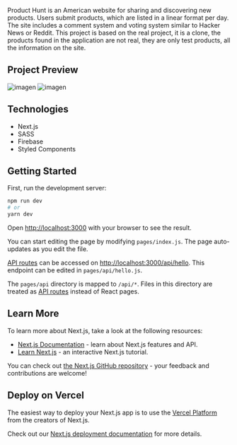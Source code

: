 Product Hunt is an American website for sharing and discovering new products. Users submit products, which are listed in a linear format per day. The site includes a comment system and voting system similar to Hacker News or Reddit. This project is based on the real project, it is a clone, the products found in the application are not real, they are only test products, all the information on the site.

## Project Preview
  ![imagen](https://github.com/TonyBravo-FrontDev/produnt-hunt-clone/blob/main/public/static/img/produnt-hunt.png)
  ![imagen](https://github.com/TonyBravo-FrontDev/produnt-hunt-clone/blob/main/public/static/img/produnt-post.png)
  
## Technologies
  <ul>
  <li>Next.js</li>
   <li>SASS</li>
   <li>Firebase</li>
   <li>Styled Components</li>
  </ul>

## Getting Started

First, run the development server:

```bash
npm run dev
# or
yarn dev
```

Open [http://localhost:3000](http://localhost:3000) with your browser to see the result.

You can start editing the page by modifying `pages/index.js`. The page auto-updates as you edit the file.

[API routes](https://nextjs.org/docs/api-routes/introduction) can be accessed on [http://localhost:3000/api/hello](http://localhost:3000/api/hello). This endpoint can be edited in `pages/api/hello.js`.

The `pages/api` directory is mapped to `/api/*`. Files in this directory are treated as [API routes](https://nextjs.org/docs/api-routes/introduction) instead of React pages.

## Learn More

To learn more about Next.js, take a look at the following resources:

- [Next.js Documentation](https://nextjs.org/docs) - learn about Next.js features and API.
- [Learn Next.js](https://nextjs.org/learn) - an interactive Next.js tutorial.

You can check out [the Next.js GitHub repository](https://github.com/vercel/next.js/) - your feedback and contributions are welcome!

## Deploy on Vercel

The easiest way to deploy your Next.js app is to use the [Vercel Platform](https://vercel.com/new?utm_medium=default-template&filter=next.js&utm_source=create-next-app&utm_campaign=create-next-app-readme) from the creators of Next.js.

Check out our [Next.js deployment documentation](https://nextjs.org/docs/deployment) for more details.
